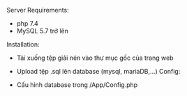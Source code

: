 Server Requirements:
- php 7.4
- MySQL 5.7 trở lên

Installation:

- Tải xuống tệp giải nén vào thư mục gốc của trang web
- Upload tệp .sql lên database (mysql, mariaDB,...)
Config:

- Cấu hình database trong /App/Config.php
